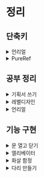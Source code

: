 # 정리

## 단축키
<details>
<summary>언리얼</summary>

**기존**

- 뷰포트 확대 : F10, F11
- 뷰포트 위치 저장 : Ctrl +숫자
- 뷰포트 저장된 위치로 이동 : 숫자
- 그룹 or 리그룹 : Ctrl + G
- 언그룹 : Shift + G
- 선택된 액터 붙이기 : Alt + B → 마지막에 선택한 게 대빵으로 되는 것. 나머지 전부 어태치.
- 위치 그리드 스냅값 조절 : [ , ]
- 게임 뷰 : G / 게임에서 보이는 대로 표시
- Gizmo 확대 및 축소(expand, shrink transform widget) : Alt + [ , ]
- 투명 머티리얼 클릭되게 하기 : T
- Post Process Bloom 꺼짐 : alt + F → 선명하게 작업 가능

---


**내가 지정한 단축키**

- 잠금 : Shift + 0
- 잠금 해제 : Shift + 9
- 액터 이동 잠금 : Shift + 8
- 그리드 스냅 : Z
- 회전 스냅 : X
- 스케일 스냅 : C
- 여기에 피벗 오프셋 설정 : B
- CubeGr : G
- 뷰포트 최대화 : Alt + W      (3dsmax와 동일)
- 선택된 액터만 표시(5.0) / 선택만 표시(5.3) : I
- 메시 에지 : O
- 트랜스폼 좌표계 순환 : `
- 그룹에서 제거 : Shift + 7
- 그룹에 추가 :  Shift + 6
- 그리드에 맞추기 : Ctrl + SpaceBar
</details>


<details>
<summary>PureRef</summary>



### 📌 PureRef 단축키 & 사용법 정리표

| 분류             | 기능                    | 단축키 / 사용법                                      |
| -------------- | --------------------- | ---------------------------------------------- |
| 🔍 **탐색**      | 화면 이동 (Pan)           | 마우스 휠 클릭 드래그                                   |
|                | 확대 / 축소               | Ctrl + 마우스 휠                                   |
|                | 전체 보기로 리셋             | `F`                                            |
|                | 보드 가운데 정렬             | `Ctrl + 0`                                     |
|                | 보드 크기 자동 맞춤           | `Ctrl + A`                                     |
| 🖼️ **이미지 조작** | 이미지 선택                | 클릭 (여러 개: Shift 클릭)                            |
|                | 이동                    | 드래그                                            |
|                | 회전                    | Ctrl + 마우스 휠                                   |
|                | 크기 조절                 | Alt + 드래그                                      |
|                | 정사각형 비율로 크기 조절        | Shift + Alt + 드래그                              |
|                | 그룹 만들기                | `Ctrl + G`                                     |
|                | 그룹 해제                 | `Ctrl + Shift + G`                             |
|                | 정렬 (왼쪽/오른쪽 등)         | `Ctrl + Shift + 방향키`                           |
|                | 격자에 맞추기               | `Ctrl + Shift + S`                             |
|                | 이미지 잠금                | `L` (선택된 이미지)                                  |
|                | 이미지 잠금 해제             | `Shift + L`                                    |
|                | 이미지 회전 초기화            | `Ctrl + R`                                     |
|                | 이미지 투명도 조절            | `숫자키 (1~9)`                                    |
| 📁 **파일**      | 이미지 드래그 삽입            | 폴더나 웹에서 이미지 직접 드래그                             |
|                | 저장                    | `Ctrl + S`                                     |
|                | 다른 이름으로 저장            | `Ctrl + Shift + S`                             |
|                | 새 보드 생성               | `Ctrl + N`                                     |
|                | 불러오기                  | `Ctrl + O`                                     |
|                | 내보내기 (이미지 등)          | 오른쪽 클릭 → Export                                |
| 👁️ **보기 설정**  | 항상 위에 고정              | `Ctrl + Shift + A` 또는 오른쪽 클릭 > "Always on Top" |
|                | 창 가장자리 안보이게           | 오른쪽 클릭 → "Transparent to Mouse"                |
|                | 창 프레임 숨기기 (진짜 깨끗한 화면) | `Ctrl + Shift + P`                             |
| 🧰 **기타**      | 단축키 보기                | 오른쪽 클릭 → "Settings" > "Keybindings"            |
|                | 설정 창 열기               | `Ctrl + K`                                     |

---

</details>







## 공부 정리

<details>
<summary>기획서 쓰기</summary>

 
## **1. 기획서 잘 쓰기 위한 핵심 요소**

| 요소      | 설명                                   | 훈련 포인트                              |
| ------- | ------------------------------------ | ----------------------------------- |
| **논리**  | 문제 → 원인 → 해결 → 기대효과의 흐름이 자연스럽게 연결되는가 | MECE 구조, WHY-What-How-Outcome 흐름 연습 |
| **구조**  | 한눈에 보기 좋고, 필요한 정보가 빠르게 전달되는가         | 표·도식·간결한 문장 활용                      |
| **표현**  | 모호하지 않고 명확하며, 대상에 맞는 어조인가            | 불필요한 수식어 제거, 핵심 메시지 명확화             |
| **설득력** | 읽는 사람이 “이걸 해야겠구나” 느끼는가               | 데이터·사례·근거로 보완                       |

---

## **2. 훈련 단계**

### **① 기초기: ‘좋은 기획서’ 분석**

* **실습**

  * 유명 기업의 제안서, 게임 디자인 문서(GDD), 프로젝트 플랜 문서를 찾아 구조를 분석
  * “이 문서가 왜 보기 좋은지”, “어디가 설득력이 있는지”를 메모
* **목표**

  * ‘좋은 문서의 뼈대’를 머릿속에 저장

---

### **② 실전기: 소규모 주제로 매일 쓰기**

* 하루 30분 정도, **간단한 기획서 주제**로 1\~2페이지짜리 문서를 작성
* 예시 주제

  * “신규 액션 블록 기능 제안서”
  * “튜토리얼 UX 개선 아이디어”
  * “사내 업무 툴 도입 필요성 기획”
* 포인트

  * **문제 정의 → 해결 아이디어 → 기대효과**만 정확히 잡아도 설득력이 생김

---

### **③ 피드백 & 리라이팅**

* 작성 후 **스스로 체크리스트**로 점검

  * 핵심이 바로 보이는가?
  * 불필요한 문장은 없는가?
  * 숫자·근거로 설득했는가?
* 가능하다면 **팀원이나 친구에게 피드백**을 받기
* **같은 주제로 한 번 더 작성**해 리라이팅 훈련 → 성장 속도 2배 빨라짐

---

### **④ 심화기: 실제 프로젝트 적용**

* 회사나 개인 프로젝트 기획서에 적극 활용
* 이 단계에서는 **타겟 독자 맞춤**을 연습

  * 상사·팀원·개발자·디자이너별로 강조 포인트 다르게 작성
* 완성된 문서를 템플릿화해두면 이후 작성 속도와 품질이 급격히 좋아짐

---

## **3. 훈련 루틴 예시**

| 주차  | 훈련 내용                          | 목표             |
| --- | ------------------------------ | -------------- |
| 1주차 | 좋은 기획서 3개 분석 및 요약              | ‘좋은 구조’ 눈에 익히기 |
| 2주차 | 매일 1페이지 기획서 작성 (5개)            | 속도 & 논리 감각 잡기  |
| 3주차 | 피드백 후 리라이팅, 시각 요소(표, 다이어그램) 추가 | 설득력 강화         |
| 4주차 | 실제 프로젝트 기획서 초안 작성              | 실전 적용          |

---

## **4. 참고 자료**

* **책**

  * 《기획의 정석》 – 논리와 구조를 배우기 좋음
  * 《생각을 보여주는 기술, 피라미드 원리》 – 메시지 정리 훈련에 도움
* **영상**

  * 유튜브 “기획의 신” 채널 – 다양한 기획서 실전 팁
* **템플릿**

  * Notion, Google Docs, PPT용 기획서 템플릿을 모아두고 주제별로 연습

---

## **5. 체크리스트**

* [ ] 독자가 누구인지 명확히 정의했는가?
* [ ] 문제 정의가 구체적인가?
* [ ] 아이디어가 실행 가능하고 근거가 있는가?
* [ ] 읽는 사람이 한눈에 핵심을 이해할 수 있는가?

</details>


<details>
<summary>레벨디자인 </summary>


[유튜브: 레벨디자인 원칙](https://www.youtube.com/watch?v=iNEe3KhMvXM)

[유튜브: 레벨디자인 워크샵](https://www.youtube.com/watch?v=I1yBJD4yRss)

[유튜브: 레벨디자인 트릭](https://www.youtube.com/watch?v=K2Xgk9tQ0HY)

[유튜브: 레벨디자인 근본](https://www.youtube.com/watch?v=dF96uVR3cKk)

[유튜브:레벨디자인 스토리](https://www.youtube.com/watch?v=RwlnCn2EB9o)


---

[사이트: 레벨디자인 101](https://medium.com/my-games-company/level-design-101-the-language-of-location-development-6d940a01b949)

[사이트: 레벨디자인 책](https://book.leveldesignbook.com/process/blockout)



## 🎮 1. **Game Maker’s Toolkit (GMTK) – Mark Brown**

* 📺 **채널 전체**: [Game Maker's Toolkit](https://www.youtube.com/channel/UCqJ-Xo29CKyLTjn6z2XwYAw)

* 📚 **추천 영상**:

  * [How Level Design Can Tell a Story](https://www.youtube.com/watch?v=RwlnCn2EB9o)
  * [10 Game Design Lessons from 10 Years of GMTK](https://www.youtube.com/watch?v=Cm2_drGLGbc)
  * [Making It Takes Two's Best Level](https://www.youtube.com/watch?v=QbMF1nCiIkQ)

Mark Brown의 GMTK는 게임 디자인과 레벨 디자인에 대한 깊이 있는 분석을 제공합니다. 특히, 시선 유도, 공간 구성, 내러티브 전달 등 레벨 디자인의 핵심 요소를 다루는 영상들이 많습니다.([Wikipédia, l'encyclopédie libre][1])

---

## 📘 2. **Extra Credits – Game Design 시리즈**

* 📺 **채널 전체**: [Extra Credits](https://www.youtube.com/user/ExtraCreditz)

* 📚 **추천 영상**:

  * [An Introduction to Level Design in Video Games](https://www.youtube.com/watch?v=pNvUWHquSHc)
  * [Backtracking and Level Design - Making a Way Out](https://www.youtube.com/watch?v=-H97gCCJFXA)
  * [Overwatch and Asymmetric Level Design](https://www.youtube.com/watch?v=4DynhzEQtog)

Extra Credits는 게임 디자인의 다양한 주제를 다루며, 레벨 디자인의 기본 원칙부터 고급 전략까지 폭넓게 설명합니다. 특히, 다양한 게임 사례를 통해 이론을 실제에 적용하는 방법을 배울 수 있습니다.

---

## 🎓 3. **GDC (Game Developers Conference) – 레벨 디자인 강연**

* 📺 **플레이리스트**: [GDC Level Design Talks](https://www.youtube.com/playlist?list=PLgXVQbXBZAKLJeQvD7MlaW-GHNkitBcGZ)

* 📚 **추천 강연**:

  * [Level Design in a Day: A Series of First Steps](https://www.youtube.com/watch?v=R75g3elj7y4)
  * [Level Design in a Day: Level Design Histories and Futures](https://www.youtube.com/watch?v=58WUEtoAlSw)
  * [Ten Principles for Good Level Design](https://www.youtube.com/watch?v=iNEe3KhMvXM)
  * [Level Design Workshop: Designing Celeste](https://www.youtube.com/watch?v=4RlpMhBKNr0)

GDC의 강연들은 현업 개발자들의 실전 경험과 노하우를 공유하는 자리로, 레벨 디자인의 다양한 측면을 깊이 있게 다룹니다. 특히, 실제 게임 개발 사례를 통해 이론을 현실에 적용하는 방법을 배울 수 있습니다.

---

## 🧭 4. **추가 추천 플레이리스트**

* 📺 **The Ultimate Level Design Playlist**: [링크](https://www.youtube.com/playlist?list=PL1Ei8T50vpOdPreZetsUTtITobCHTvyRo)

이 플레이리스트는 다양한 레벨 디자인 관련 영상들을 모아놓은 것으로, 여러 제작자의 관점을 비교하며 학습할 수 있습니다.

---

[1]: https://fr.wikipedia.org/wiki/Game_Maker%27s_Toolkit?utm_source=chatgpt.com "Game Maker's Toolkit"

</details>

<details>
<summary>언리얼</summary>


[유튜브: 이벤트 디스패쳐](https://www.youtube.com/watch?v=uBl9kIdOT-k)

[유튜브: 블루프린트 통신](https://dev.epicgames.com/community/learning/courses/LWv/unreal-engine-blueprint-communication/OzK8/unreal-engine-introduction-to-blueprint-communication)

</details>




## 기능 구현
<details>
<summary>문 열고 닫기</summary>

### [유튜브: 문 열고 닫기](https://www.youtube.com/watch?v=4KlQCaSmJCc)
### Door Parent
![image](https://github.com/user-attachments/assets/fbc5a2d9-d8d4-49ff-aa63-c26a041889f3)

### Door Child
![image](https://github.com/user-attachments/assets/476341ce-b0c7-497a-bf56-4c655b89c296)


</details>

<details>
<summary>엘리베이터</summary>

### [유튜브: Lerp를 이용한 이동형 오브젝트](https://www.youtube.com/watch?v=y9dZv1KBoaQ)
### Elevator
![image](https://github.com/user-attachments/assets/569104af-9e6c-4c65-99b6-dc49abc99334)

![image](https://github.com/user-attachments/assets/c2210892-0301-4204-85fc-b9aef7c1b299)

</details>

<details>
<summary>화살 함정</summary>

### [유튜브: 화살 함정](https://www.youtube.com/watch?v=psowJcOg6Vs)
### [유튜브: 화살 함정 액터 설정](https://www.youtube.com/watch?v=5L5oVSEum08)
### [유튜브: 화살 함정 블루프린트 설정](https://www.youtube.com/watch?v=s4YMltsdErc&t=140s)
### [유튜브: 화살 대미지](https://www.youtube.com/watch?v=Lf4VAzBBGO0)

![image](https://github.com/user-attachments/assets/e9a56788-9c90-43a9-be75-910444f451d5)

![image](https://github.com/user-attachments/assets/d9aa7d9e-23b8-403c-ab22-4101a37804ba)

</details>

<details>
<summary>다리 만들기</summary>

### [유튜브: 블루프린트 통신](https://www.youtube.com/watch?v=-7jJTKPwx8w)
### [언리얼: 블루프린트 통신](https://dev.epicgames.com/community/learning/courses/LWv/unreal-engine-blueprint-communication/8nv8/unreal-engine-level-blueprint)

![image](https://github.com/user-attachments/assets/35c9f157-4040-4441-aba7-ad919b76700d)

</details>
